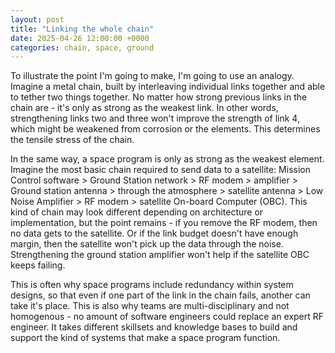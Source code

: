 ```yaml
---
layout: post
title: "Linking the whole chain"
date: 2025-04-26 12:00:00 +0000
categories: chain, space, ground
---
```


To illustrate the point I'm going to make, I'm going to use an analogy. 
Imagine a metal chain, built by interleaving individual links together and able to tether two things together. No matter how strong previous links in the chain are - it's only as strong as the weakest link. In other words, strengthening links two and three won't improve the strength of link 4, which might be weakened from corrosion or the elements. This determines the tensile stress of the chain. 

In the same way, a space program is only as strong as the weakest element. Imagine the most basic chain required to send data to a satellite: Mission Control software > Ground Station network > RF modem > amplifier > Ground station antenna > through the atmosphere > satellite antenna > Low Noise Amplifier > RF modem > satellite On-board Computer (OBC). This kind of chain may look different depending on architecture or implementation, but the point remains - if you remove the RF modem, then no data gets to the satellite. Or if the link budget doesn't have enough margin, then the satellite won't pick up the data through the noise. Strengthening the ground station amplifier won't help if the satellite OBC keeps failing. 

This is often why space programs include redundancy within system designs, so that even if one part of the link in the chain fails, another can take it's place. This is also why teams are multi-disciplinary and not homogenous - no amount of software engineers could replace an expert RF engineer. It takes different skillsets and knowledge bases to build and support the kind of systems that make a space program function. 